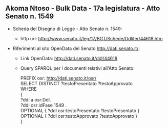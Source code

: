 ## Akoma Ntoso - Bulk Data - 17a legislatura - Atto Senato n. 1549 ##

* Scheda del Disegno di Legge - Atto Senato n. 1549:
	* http url: http://www.senato.it/leg/17/BGT/Schede/Ddliter/44618.htm

* Riferimenti al sito OpenData del Senato http://dati.senato.it/:
	* Link OpenData: http://dati.senato.it/ddl/44618
	* Query SPARQL per i documenti relativi all'Atto Senato:

        PREFIX osr: <http://dati.senato.it/osr/>  
		SELECT DISTINCT ?testoPresentato ?testoApprovato  
		WHERE  
		{  
		    ?ddl a osr:Ddl.  
		    ?ddl osr:idFase 1549 .  
		    OPTIONAL { ?ddl osr:testoPresentato ?testoPresentato }  
		    OPTIONAL { ?ddl osr:testoApprovato ?testoApprovato }  
		}
		
